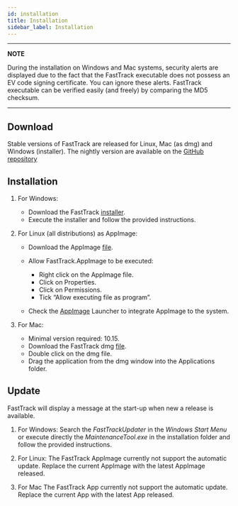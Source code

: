 ```yaml
---
id: installation
title: Installation
sidebar_label: Installation
---
```



---
**NOTE**

During the installation on Windows and Mac systems, security alerts are displayed due to the fact that the FastTrack executable does not possess an EV code signing certificate. You can ignore these alerts. FastTrack executable can be verified easily (and freely) by comparing the MD5 checksum.

---

## Download
Stable versions of FastTrack are released for Linux, Mac (as dmg) and Windows (installer). The nightly version are available on the [GitHub repository](https://github.com/FastTrackOrg/FastTrack/releases)

## Installation

1.  For Windows:

    -   Download the FastTrack [installer](/download/FastTrackInstaller.exe).
    -   Execute the installer and follow the provided instructions.

2. For Linux (all distributions) as AppImage:

    * Download the AppImage [file](/download/FastTrack.AppImage).
    * Allow FastTrack.AppImage to be executed:

      -   Right click on the AppImage file.
      -   Click on Properties.
      -   Click on Permissions.
      -   Tick “Allow executing file as program”.

    * Check the [AppImage](https://appimage.org/) Launcher to integrate AppImage to the system.
    
3.  For Mac:

    -   Minimal version required: 10.15.
    -   Download the FastTrack dmg [file](/download/FastTrack.dmg).
    -   Double click on the dmg file.
    -   Drag the application from the dmg window into the Applications
        folder.

## Update
FastTrack will display a message at the start-up when new a release is available.

1. For Windows:
  Search the *FastTrackUpdater* in the *Windows Start Menu* or execute directly the *MaintenanceTool.exe* in the installation folder and follow the provided instructions.

2. For Linux:
  The FastTrack AppImage currently not support the automatic update. Replace the current AppImage with the latest AppImage released.

3. For Mac
  The FastTrack App currently not support the automatic update. Replace the current App with the latest App released.
